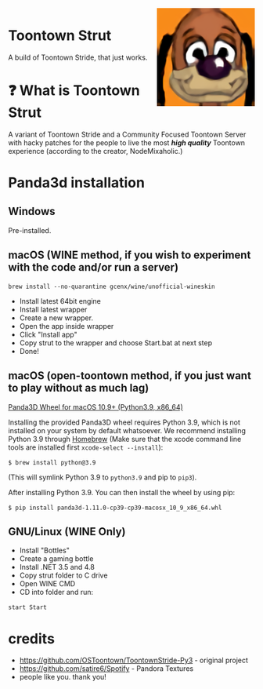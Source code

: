 <img src="hires-icon.png" align="right" width="200"/>

# Toontown Strut
A build of Toontown Stride, that just works.

# ❓ What is Toontown Strut
A variant of Toontown Stride and a Community Focused Toontown Server with hacky patches for the people to live the most ***high quality*** Toontown experience (according to the creator, NodeMixaholic.)

# Panda3d installation

## Windows
Pre-installed.

## macOS (WINE method, if you wish to experiment with the code and/or run a server)
```
brew install --no-quarantine gcenx/wine/unofficial-wineskin
```
* Install latest 64bit engine
* Install latest wrapper
* Create a new wrapper.
* Open the app inside wrapper
* Click "Install app"
* Copy strut to the wrapper and choose Start.bat at next step
* Done!


## macOS (open-toontown method, if you just want to play without as much lag)
[Panda3D Wheel for macOS 10.9+ (Python3.9, x86_64)](https://drive.google.com/file/d/1_6WJxrkNfwisK5pe5ubJJy1psEp0IIft/view?usp=sharing)

Installing the provided Panda3D wheel requires Python 3.9, which is not installed on your system by default whatsoever.  We recommend installing Python 3.9 through [Homebrew](https://brew.sh/) (Make sure that the xcode command line tools are installed first `xcode-select --install`): 
```shell
$ brew install python@3.9
```
(This will symlink Python 3.9 to `python3.9` and pip to `pip3`).

After installing Python 3.9.  You can then install the wheel by using pip:
```shell
$ pip install panda3d-1.11.0-cp39-cp39-macosx_10_9_x86_64.whl
```

## GNU/Linux (WINE Only)

* Install "Bottles"
* Create a gaming bottle
* Install .NET 3.5 and 4.8
* Copy strut folder to C drive
* Open WINE CMD
* CD into folder and run:
```
start Start
```

# credits

* https://github.com/OSToontown/ToontownStride-Py3 - original project
* https://github.com/satire6/Spotify - Pandora Textures
* people like you. thank you!
